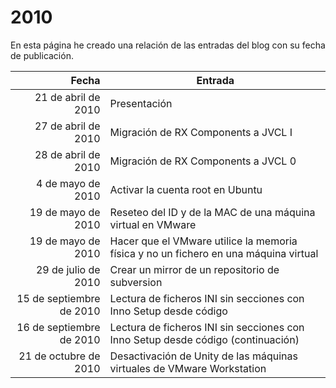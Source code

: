 # 2010

En esta página he creado una relación de las entradas del blog con su fecha de publicación.

| Fecha  | Entrada |
| --: | -- |
| 21 de abril de 2010 | Presentación |
| 27 de abril de 2010 | Migración de RX Components a JVCL I |
| 28 de abril de 2010 | Migración de RX Components a JVCL 0 |
| 4 de mayo de 2010 | Activar la cuenta root en Ubuntu |
| 19 de mayo de 2010 | Reseteo del ID y de la MAC de una máquina virtual en VMware |
| 19 de mayo de 2010 | Hacer que el VMware utilice la memoria física y no un fichero en una máquina virtual |
| 29 de julio de 2010 | Crear un mirror de un repositorio de subversion |
| 15 de septiembre de 2010 | Lectura de ficheros INI sin secciones con Inno Setup desde código |
| 16 de septiembre de 2010 | Lectura de ficheros INI sin secciones con Inno Setup desde código (continuación) |
| 21 de octubre de 2010 | Desactivación de Unity de las máquinas virtuales de VMware Workstation |

